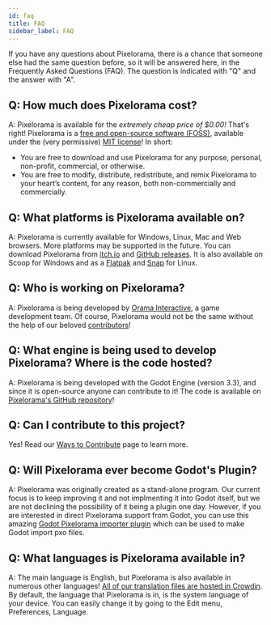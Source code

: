 ```yaml
---
id: faq
title: FAQ
sidebar_label: FAQ
---
```


If you have any questions about Pixelorama, there is a chance that someone else had the same question before, so it will be answered here, in the Frequently Asked Questions (FAQ). The question is indicated with "Q" and the answer with "A".

## Q: How much does Pixelorama cost?
A: Pixelorama is available for the *extremely cheap price of $0.00!* That's right! Pixelorama is a [free and open-source software (FOSS)](https://en.wikipedia.org/wiki/Free_and_open-source_software), available under the (very permissive) [MIT license](https://github.com/Orama-Interactive/Pixelorama/blob/master/LICENSE)! In short:
- You are free to download and use Pixelorama for any purpose, personal, non-profit, commercial, or otherwise.
- You are free to modify, distribute, redistribute, and remix Pixelorama to your heart’s content, for any reason, both non-commercially and commercially.

## Q: What platforms is Pixelorama available on?
A: Pixelorama is currently available for Windows, Linux, Mac and Web browsers. More platforms may be supported in the future.
You can download Pixelorama from [itch.io](https://orama-interactive.itch.io/pixelorama) and [GitHub releases](https://github.com/Orama-Interactive/Pixelorama/releases). It is also available on Scoop for Windows and as a [Flatpak](https://flathub.org/apps/details/com.orama_interactive.Pixelorama) and [Snap](https://snapcraft.io/pixelorama) for Linux.

## Q: Who is working on Pixelorama?
A: Pixelorama is being developed by [Orama Interactive](https://www.orama-interactive.com/), a game development team. Of course, Pixelorama would not be the same without the help of our beloved [contributors](https://github.com/Orama-Interactive/Pixelorama/graphs/contributors)!

## Q: What engine is being used to develop Pixelorama? Where is the code hosted?
A: Pixelorama is being developed with the Godot Engine (version 3.3), and since it is open-source anyone can contribute to it! The code is available on [Pixelorama's GitHub repository](https://github.com/Orama-Interactive/Pixelorama)!

## Q: Can I contribute to this project?
Yes! Read our [Ways to Contribute](development_and_contributing) page to learn more.

## Q: Will Pixelorama ever become Godot's Plugin?
A: Pixelorama was originally created as a stand-alone program. Our current focus is to keep improving it and not implmenting it into Godot itself, but we are not declining the possibility of it being a plugin one day. However, if you are interested in direct Pixelorama support from Godot, you can use this amazing [Godot Pixelorama importer plugin](https://github.com/Technohacker/godot_pixelorama_importer) which can be used to make Godot import pxo files.

## Q: What languages is Pixelorama available in?
A: The main language is English, but Pixelorama is also available in numerous other languages! [All of our translation files are hosted in Crowdin](https://crowdin.com/project/pixelorama). By default, the language that Pixelorama is in, is the system language of your device. You can easily change it by going to the Edit menu, Preferences, Language.
